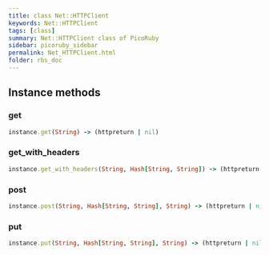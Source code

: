 ```yaml
---
title: class Net::HTTPClient
keywords: Net::HTTPClient
tags: [class]
summary: Net::HTTPClient class of PicoRuby
sidebar: picoruby_sidebar
permalink: Net_HTTPClient.html
folder: rbs_doc
---
```

## Instance methods
### get

```ruby
instance.get(String) -> (httpreturn | nil)
```
### get_with_headers

```ruby
instance.get_with_headers(String, Hash[String, String]) -> (httpreturn | nil)
```
### post

```ruby
instance.post(String, Hash[String, String], String) -> (httpreturn | nil)
```
### put

```ruby
instance.put(String, Hash[String, String], String) -> (httpreturn | nil)
```
